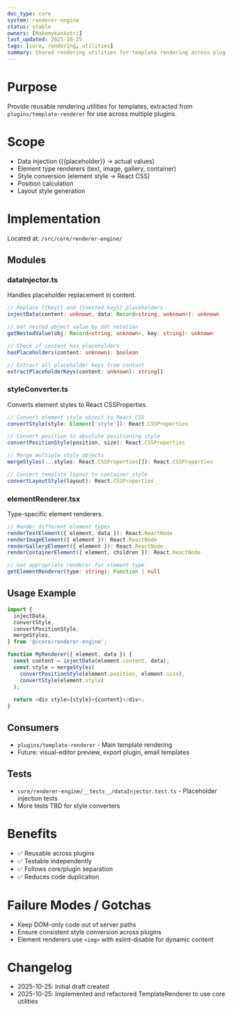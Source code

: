 ```yaml
---
doc_type: core
system: renderer-engine
status: stable
owners: [Makemykankotri]
last_updated: 2025-10-25
tags: [core, rendering, utilities]
summary: Shared rendering utilities for template rendering across plugins.
---
```


# Purpose
Provide reusable rendering utilities for templates, extracted from `plugins/template-renderer` for use across multiple plugins.

# Scope
- Data injection ({{placeholder}} → actual values)
- Element type renderers (text, image, gallery, container)
- Style conversion (element style → React CSS)
- Position calculation
- Layout style generation

# Implementation
Located at: `/src/core/renderer-engine/`

## Modules

### dataInjector.ts
Handles placeholder replacement in content.

```ts
// Replace {{key}} and {{nested.key}} placeholders
injectData(content: unknown, data: Record<string, unknown>): unknown

// Get nested object value by dot notation
getNestedValue(obj: Record<string, unknown>, key: string): unknown

// Check if content has placeholders
hasPlaceholders(content: unknown): boolean

// Extract all placeholder keys from content
extractPlaceholderKeys(content: unknown): string[]
```

### styleConverter.ts
Converts element styles to React CSSProperties.

```ts
// Convert element style object to React CSS
convertStyle(style: Element['style']): React.CSSProperties

// Convert position to absolute positioning style
convertPositionStyle(position, size): React.CSSProperties

// Merge multiple style objects
mergeStyles(...styles: React.CSSProperties[]): React.CSSProperties

// Convert template layout to container style
convertLayoutStyle(layout): React.CSSProperties
```

### elementRenderer.tsx
Type-specific element renderers.

```ts
// Render different element types
renderTextElement({ element, data }): React.ReactNode
renderImageElement({ element }): React.ReactNode
renderGalleryElement({ element }): React.ReactNode
renderContainerElement({ element, children }): React.ReactNode

// Get appropriate renderer for element type
getElementRenderer(type: string): Function | null
```

## Usage Example

```ts
import {
  injectData,
  convertStyle,
  convertPositionStyle,
  mergeStyles,
} from '@/core/renderer-engine';

function MyRenderer({ element, data }) {
  const content = injectData(element.content, data);
  const style = mergeStyles(
    convertPositionStyle(element.position, element.size),
    convertStyle(element.style)
  );
  
  return <div style={style}>{content}</div>;
}
```

## Consumers
- `plugins/template-renderer` - Main template rendering
- Future: visual-editor preview, export plugin, email templates

## Tests
- `core/renderer-engine/__tests__/dataInjector.test.ts` - Placeholder injection tests
- More tests TBD for style converters

# Benefits
- ✅ Reusable across plugins
- ✅ Testable independently
- ✅ Follows core/plugin separation
- ✅ Reduces code duplication

# Failure Modes / Gotchas
- Keep DOM-only code out of server paths
- Ensure consistent style conversion across plugins
- Element renderers use `<img>` with eslint-disable for dynamic content

# Changelog
- 2025-10-25: Initial draft created
- 2025-10-25: Implemented and refactored TemplateRenderer to use core utilities
